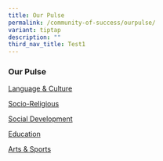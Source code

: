 ```yaml
---
title: Our Pulse
permalink: /community-of-success/ourpulse/
variant: tiptap
description: ""
third_nav_title: Test1
---
```

<h3><strong>Our Pulse</strong></h3><p><a href="https://staging-mci-m3.netlify.app/community-of-success/language-and-culture/" class="project-link no-pdf-icon" rel="noopener noreferrer nofollow" target="_blank">Language &amp; Culture</a></p><p><a href="https://staging-mci-m3.netlify.app/community-of-success/socio-religious/" class="project-link no-pdf-icon" rel="noopener noreferrer nofollow" target="_blank">Socio-Religious</a></p><p><a href="https://staging-mci-m3.netlify.app/community-of-success/social-development/" class="project-link no-pdf-icon" rel="noopener noreferrer nofollow" target="_blank">Social Development</a></p><p><a href="https://staging-mci-m3.netlify.app/community-of-success/education/" class="project-link no-pdf-icon" rel="noopener noreferrer nofollow" target="_blank">Education</a></p><p><a href="https://staging-mci-m3.netlify.app/community-of-success/arts-and-sports/" class="project-link no-pdf-icon" rel="noopener noreferrer nofollow" target="_blank">Arts &amp; Sports</a></p>